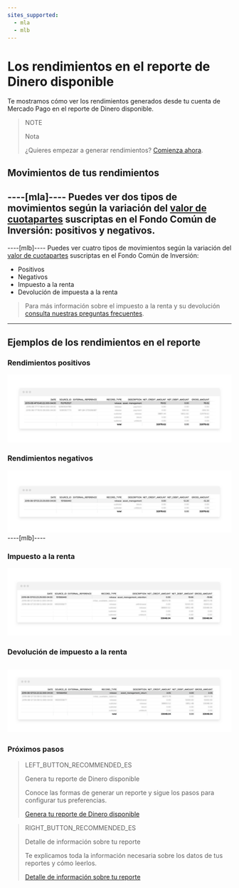 ```yaml
---
sites_supported:
  - mla
  - mlb
---
```


# Los rendimientos en el reporte de Dinero disponible

Te mostramos cómo ver los rendimientos generados desde tu cuenta de Mercado Pago en el reporte de Dinero disponible.

> NOTE
>
> Nota
>
> ¿Quieres empezar a generar rendimientos? [Comienza ahora](https://www.mercadopago.com.ar/ayuda/Ayuda_con_tus_Rendimientos_4048).

## Movimientos de tus rendimientos
----[mla]---- 
Puedes ver dos tipos de movimientos según la variación del [valor de cuotapartes](https://www.mercadopago.com.ar/ayuda/Antes-de-invertir_4053) suscriptas en el Fondo Común de Inversión: positivos y negativos.
------------
----[mlb]---- 
Puedes ver cuatro tipos de movimientos según la variación del [valor de cuotapartes](https://www.mercadopago.com.ar/ayuda/Antes-de-invertir_4053) suscriptas en el Fondo Común de Inversión:

* Positivos
* Negativos
* Impuesto a la renta
* Devolución de impuesta a la renta

> Para más información sobre el impuesto a la renta y su devolución [consulta nuestras preguntas frecuentes](https://www.mercadopago.com.br/ajuda/Como-gerar-rendimientos_4265).
------------

## Ejemplos de los rendimientos en el reporte

### Rendimientos positivos

![Ejemplo rendimiento positivo en reporte de Dinero disponible](/images/manage-account/reports/reports-information-details/asset-management-bank-positive.png)

### Rendimientos negativos

![Ejemplo rendimiento negativo en reporte de Dinero disponible](/images/manage-account/reports/reports-information-details/asset-management-bank-negative.png)
----[mlb]---- 
### Impuesto a la renta

![Ejemplo impuesto a la renta en reporte de Dinero disponible](/images/manage-account/reports/reports-information-details/asset-management-bank-with-taxes-negative.png)

### Devolución de impuesto a la renta

![Ejemplo devolución de impuesto a la renta en reporte de Dinero disponible](/images/manage-account/reports/reports-information-details/asset-management-bank-with-taxes-positive.png)
------------

### Próximos pasos

> LEFT_BUTTON_RECOMMENDED_ES
>
> Genera tu reporte de Dinero disponible
>
> Conoce las formas de generar un reporte y sigue los pasos para configurar tus preferencias.
>
> [Genera tu reporte de Dinero disponible](https://www.mercadopago.com.ar/developers/es/guides/reports/available-money/generate/)

> RIGHT_BUTTON_RECOMMENDED_ES
>
> Detalle de información sobre tu reporte
>
> Te explicamos toda la información necesaria sobre los datos de tus reportes y cómo leerlos.
>
> [Detalle de información sobre tu reporte](https://www.mercadopago.com.ar/developers/es/guides/reports/extra/reports-information-details/)